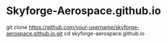# Skyforge-Aerospace.github.io
git clone https://github.com/your-username/skyforge-aerospace.github.io.git
cd skyforge-aerospace.github.io
